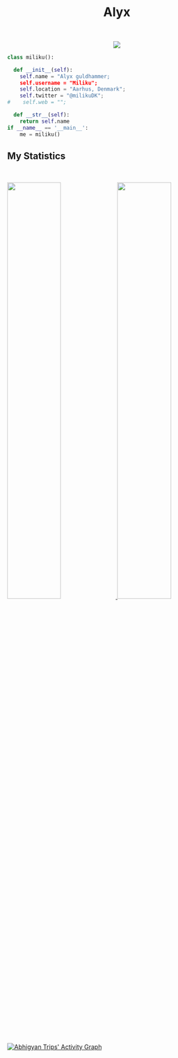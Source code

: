 <h1 align="center">
  <b>Alyx</b>
</h1>

<br>

<p>
<div align="center">
  <img src="https://img.shields.io/badge/-CCNA-blue?style=for-the-badge">
  <!--
  <img src="https://img.shields.io/badge/-CSS-d1a01f?style=for-the-badge&logo=css3&logoColor=d1a01f&labelColor=282828">
  <img src="https://img.shields.io/badge/-Python-98b982?style=for-the-badge&logo=python&logoColor=98b982&labelColor=282828">
  -->
</div>
</p>

```python
class miliku():

  def __init__(self):
    self.name = "Alyx guldhammer;
    self.username = "Miliku";
    self.location = "Aarhus, Denmark";
    self.twitter = "@milikuDK";  
#    self.web = "";

  def __str__(self):
    return self.name
if __name__ == '__main__':
    me = miliku()
```

<div align="center">
  <a href="https://open.spotify.com/user/1118499160?si=d7ba017dad6e4a7c">
  <!--  <img src="https://readme-spotify-tingz.vercel.app/api/now-playing"> -->
  </a>
</div>

<!--
<div align="center">
  <a href="https://open.spotify.com/user/6s6pbtefezpookh8gwnkko15v">
    <img src="https://spotify-readme-theta-virid.vercel.app/api?scan=true&theme=dark" width="240px">
  </a>
</div>
-->

## My Statistics

<br/>
<p align="left">
  <a href="https://github.com/miliku">
  <img width="49.5%" src="https://github-readme-stats.vercel.app/api?username=miliku&show_icons=true&theme=tokyonight&hide_border=true" />
    <img width="49.5%" src="https://github-readme-streak-stats.herokuapp.com/?user=miliku&theme=tokyonight&hide_border=true" />
  </a>
</p>
<br>

[![Abhigyan Trips' Activity Graph](https://activity-graph.herokuapp.com/graph?username=miliku&custom_title=miliku%20Trips's%20Contribution%20Graph&theme=tokyonight&bg_color=282828&hide_border=true&line=d1a01f&point=c58545)](https://abhigyantrips.dev)
<!--
### Hi there 👋

Here are some ideas to get you started:

- 🔭 I’m currently working on ...
- 🌱 I’m currently learning ...
- 👯 I’m looking to collaborate on ...
- 🤔 I’m looking for help with ...
- 💬 Ask me about ...
- 📫 How to reach me: ...
- 😄 Pronouns: ...
- ⚡ Fun fact: ...
-->
